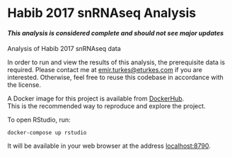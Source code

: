 <!---
    This file is part of habib-2017-snRNAseq.
    Copyright (C) 2019  Emir Turkes

    This program is free software: you can redistribute it and/or modify
    it under the terms of the GNU General Public License as published by
    the Free Software Foundation, either version 3 of the License, or
    (at your option) any later version.

    This program is distributed in the hope that it will be useful,
    but WITHOUT ANY WARRANTY; without even the implied warranty of
    MERCHANTABILITY or FITNESS FOR A PARTICULAR PURPOSE.  See the
    GNU General Public License for more details.

    You should have received a copy of the GNU General Public License
    along with this program.  If not, see <http://www.gnu.org/licenses/>.

    Emir Turkes can be contacted at emir.turkes@eturkes.com
-->

# Habib 2017 snRNAseq Analysis
#### *This analysis is considered complete and should not see major updates*

Analysis of Habib 2017 snRNAseq data  

In order to run and view the results of this analysis, the prerequisite data is required.
Please contact me at emir.turkes@eturkes.com if you are interested.
Otherwise, feel free to reuse this codebase in accordance with the license.

A Docker image for this project is available from [DockerHub](https://cloud.docker.com/repository/docker/eturkes/habib-2017-snrnaseq/general).  
This is the recommended way to reproduce and explore the project.  

To open RStudio, run:
```
docker-compose up rstudio
```
It will be available in your web browser at the address [localhost:8790](http://localhost:8790).
